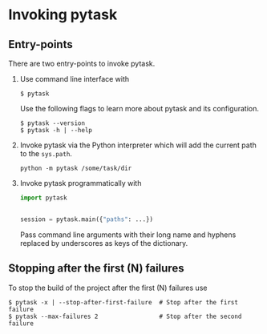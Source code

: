 # Invoking pytask

## Entry-points

There are two entry-points to invoke pytask.

1. Use command line interface with

   ```console
   $ pytask
   ```

   Use the following flags to learn more about pytask and its configuration.

   ```console
   $ pytask --version
   $ pytask -h | --help
   ```

1. Invoke pytask via the Python interpreter which will add the current path to the
   `sys.path`.

   ```console
   python -m pytask /some/task/dir
   ```

1. Invoke pytask programmatically with

   ```python
   import pytask


   session = pytask.main({"paths": ...})
   ```

   Pass command line arguments with their long name and hyphens replaced by underscores
   as keys of the dictionary.

## Stopping after the first (N) failures

To stop the build of the project after the first (N) failures use

```console
$ pytask -x | --stop-after-first-failure  # Stop after the first failure
$ pytask --max-failures 2                 # Stop after the second failure
```
